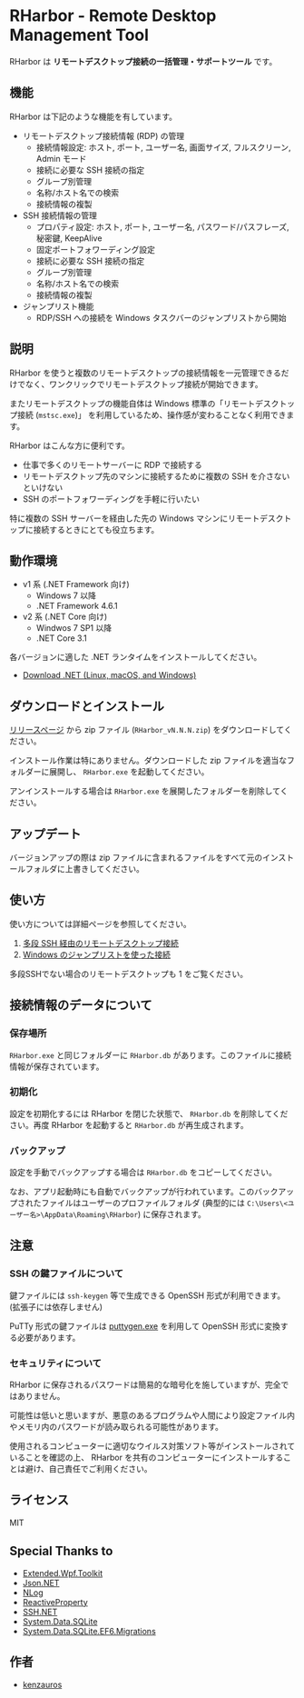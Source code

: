 RHarbor - Remote Desktop Management Tool
=====

RHarbor は **リモートデスクトップ接続の一括管理・サポートツール** です。

## 機能

RHarbor は下記のような機能を有しています。

- リモートデスクトップ接続情報 (RDP) の管理
    - 接続情報設定: ホスト, ポート, ユーザー名, 画面サイズ, フルスクリーン,  Admin モード
    - 接続に必要な SSH 接続の指定
    - グループ別管理
    - 名称/ホスト名での検索
    - 接続情報の複製
- SSH 接続情報の管理
    - プロパティ設定: ホスト, ポート, ユーザー名, パスワード/パスフレーズ, 秘密鍵, KeepAlive
    - 固定ポートフォワーディング設定
    - 接続に必要な SSH 接続の指定
    - グループ別管理
    - 名称/ホスト名での検索
    - 接続情報の複製
- ジャンプリスト機能
    - RDP/SSH への接続を Windows タスクバーのジャンプリストから開始

## 説明

RHarbor を使うと複数のリモートデスクトップの接続情報を一元管理できるだけでなく、ワンクリックでリモートデスクトップ接続が開始できます。

またリモートデスクトップの機能自体は Windows 標準の「リモートデスクトップ接続 (`mstsc.exe`)」 を利用しているため、操作感が変わることなく利用できます。

RHarbor はこんな方に便利です。

- 仕事で多くのリモートサーバーに RDP で接続する
- リモートデスクトップ先のマシンに接続するために複数の SSH を介さないといけない
- SSH のポートフォワーディングを手軽に行いたい

特に複数の SSH サーバーを経由した先の Windows マシンにリモートデスクトップに接続するときにとても役立ちます。

## 動作環境

- v1 系 (.NET Framework 向け)
    - Windows 7 以降
    - .NET Framework 4.6.1
- v2 系 (.NET Core 向け)
    - Windwos 7 SP1 以降
    - .NET Core 3.1

各バージョンに適した .NET ランタイムをインストールしてください。

- [Download .NET (Linux, macOS, and Windows)](https://dotnet.microsoft.com/download)

## ダウンロードとインストール

[リリースページ](https://github.com/kenzauros/rharbor/releases) から zip ファイル (`RHarbor_vN.N.N.zip`) をダウンロードしてください。

インストール作業は特にありません。ダウンロードした zip ファイルを適当なフォルダーに展開し、 `RHarbor.exe` を起動してください。

アンインストールする場合は `RHarbor.exe` を展開したフォルダーを削除してください。

## アップデート

バージョンアップの際は zip ファイルに含まれるファイルをすべて元のインストールフォルダに上書きしてください。

## 使い方

使い方については詳細ページを参照してください。

1. [多段 SSH 経由のリモートデスクトップ接続](https://kenzauros.github.io/rharbor/rdp-with-multi-hop-ssh.ja.html)
1. [Windows のジャンプリストを使った接続](https://kenzauros.github.io/rharbor/jump-list.ja.html)

多段SSHでない場合のリモートデスクトップも 1 をご覧ください。

## 接続情報のデータについて

### 保存場所

`RHarbor.exe` と同じフォルダーに `RHarbor.db` があります。このファイルに接続情報が保存されています。

### 初期化

設定を初期化するには RHarbor を閉じた状態で、 `RHarbor.db` を削除してください。再度 RHarbor を起動すると `RHarbor.db` が再生成されます。

### バックアップ

設定を手動でバックアップする場合は `RHarbor.db` をコピーしてください。

なお、アプリ起動時にも自動でバックアップが行われています。このバックアップされたファイルはユーザーのプロファイルフォルダ (典型的には `C:\Users\<ユーザー名>\AppData\Roaming\RHarbor`) に保存されます。

## 注意

### SSH の鍵ファイルについて

鍵ファイルには `ssh-keygen` 等で生成できる OpenSSH 形式が利用できます。 (拡張子には依存しません)

PuTTy 形式の鍵ファイルは [puttygen.exe](https://www.chiark.greenend.org.uk/~sgtatham/putty/latest.html) を利用して OpenSSH 形式に変換する必要があります。

### セキュリティについて

RHarbor に保存されるパスワードは簡易的な暗号化を施していますが、完全ではありません。

可能性は低いと思いますが、悪意のあるプログラムや人間により設定ファイル内やメモリ内のパスワードが読み取られる可能性があります。

使用されるコンピューターに適切なウイルス対策ソフト等がインストールされていることを確認の上、 RHarbor を共有のコンピューターにインストールすることは避け、自己責任でご利用ください。

## ライセンス

MIT

## Special Thanks to

- [Extended.Wpf.Toolkit](https://github.com/xceedsoftware/wpftoolkit)
- [Json.NET](https://www.newtonsoft.com/json)
- [NLog](https://nlog-project.org/)
- [ReactiveProperty](https://github.com/runceel/ReactiveProperty)
- [SSH.NET](https://github.com/sshnet/SSH.NET/)
- [System.Data.SQLite](https://system.data.sqlite.org/index.html/doc/trunk/www/index.wiki)
- [System.Data.SQLite.EF6.Migrations](https://github.com/bubibubi/db2ef6migrations)

## 作者

- [kenzauros](https://github.com/kenzauros)
